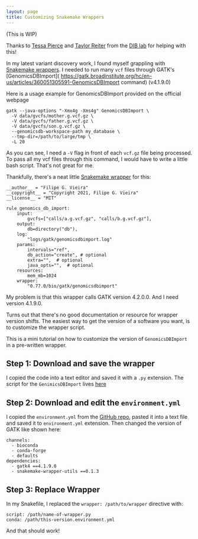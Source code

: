 ```yaml
---
layout: page
title: Customizing Snakemake Wrappers
---
```


(This is WIP)

Thanks to [Tessa Pierce](https://bluegenes.github.io/On-Snakemake-and-Wrappers-for-workflows/) and [Taylor Reiter](https://taylorreiter.github.io/) from the [DIB lab](http://ivory.idyll.org/lab/) for helping with this!


In my latest variant discovery work, I found myself grappling with [Snakemake wrappers](https://snakemake-wrappers.readthedocs.io/en/stable/). I needed to run many `vcf` files through GATK's [GenomicsDBImport]( https://gatk.broadinstitute.org/hc/en-us/articles/360051305591-GenomicsDBImport command) (v4.1.9.0)

Here is a usage example for GenomicsDBImport provided on the official webpage

```
gatk --java-options "-Xmx4g -Xms4g" GenomicsDBImport \
  -V data/gvcfs/mother.g.vcf.gz \
  -V data/gvcfs/father.g.vcf.gz \
  -V data/gvcfs/son.g.vcf.gz \
  --genomicsdb-workspace-path my_database \
  --tmp-dir=/path/to/large/tmp \
  -L 20
```
As you can see, I need a `-V` flag in front of each `vcf.gz` file being processed. To pass all my vcf files through this command, I would have to write a little bash script. That's not great for me.

Thankfully, there's a neat little [Snakemake wrapper](https://github.com/snakemake/snakemake-wrappers/tree/master/bio/gatk/genomicsdbimport) for this:

```
__author__ = "Filipe G. Vieira"
__copyright__ = "Copyright 2021, Filipe G. Vieira"
__license__ = "MIT"

rule genomics_db_import:
    input:
        gvcfs=["calls/a.g.vcf.gz", "calls/b.g.vcf.gz"],
    output:
        db=directory("db"),
    log:
        "logs/gatk/genomicsdbimport.log"
    params:
        intervals="ref",
        db_action="create", # optional
        extra="",  # optional
        java_opts="",  # optional
    resources:
        mem_mb=1024
    wrapper:
        "0.77.0/bio/gatk/genomicsdbimport"
```

My problem is that this wrapper calls GATK version 4.2.0.0. And I need version 4.1.9.0.

Turns out that there's no good documentation or resource for wrapper version shifts. The easiest way to get the version of a software you want, is to customize the wrapper script.

This is a mini tutorial on how to customize the version of `GenomicsDBImport` in a pre-written wrapper.

## Step 1: Download and save the wrapper

I copied the code into a text editor and saved it with a `.py` extension. The script for the `GenimicsDBImport` lives [here](https://github.com/snakemake/snakemake-wrappers/blob/master/bio/gatk/genomicsdbimport/wrapper.py)

## Step 2: Download and edit the `environment.yml`
I copied the `environment.yml` from the [GitHub repo](https://github.com/snakemake/snakemake-wrappers/blob/master/bio/gatk/genomicsdbimport/environment.yaml), pasted it into a text file and saved it to `environment.yml` extension. Then changed the version of GATK like shown here:

```
channels:
  - bioconda
  - conda-forge
  - defaults
dependencies:
  - gatk4 ==4.1.9.0
  - snakemake-wrapper-utils ==0.1.3
```

## Step 3: Replace Wrapper

In my Snakefile, I replaced the `wrapper: /path/to/wrapper` directive with:

```
script: /path/name-of-wrapper.py
conda: /path/this-version.environment.yml
```

And that should work!
